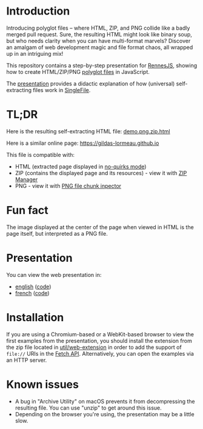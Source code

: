 # Introduction

Introducing polyglot files – where HTML, ZIP, and PNG collide like a badly merged pull request. Sure, the resulting HTML might look like binary soup, but who needs clarity when you can have multi-format marvels? Discover an amalgam of web development magic and file format chaos, all wrapped up in an intriguing mix!

This repository contains a step-by-step presentation for [RennesJS](https://www.meetup.com/fr-FR/RennesJS), showing how to create HTML/ZIP/PNG [polyglot files](https://en.wikipedia.org/wiki/Polyglot_(computing)) in JavaScript.

The [presentation](#presentation) provides a didactic explanation of how (universal) self-extracting files work in [SingleFile](https://github.com/gildas-lormeau/SingleFile).

# TL;DR
 
Here is the resulting self-extracting HTML file: [demo.png.zip.html](https://github.com/gildas-lormeau/Polyglot-HTML-ZIP-PNG/raw/main/demo.png.zip.html)

Here is a similar online page: https://gildas-lormeau.github.io

This file is compatible with: 
 - HTML (extracted page displayed in [no-quirks mode](https://dom.spec.whatwg.org/#concept-document-no-quirks))
 - ZIP (contains the displayed page and its resources) - view it with [ZIP Manager](https://gildas-lormeau.github.io/zip-manager/)
 - PNG - view it with [PNG file chunk inpector](https://www.nayuki.io/page/png-file-chunk-inspector)

# Fun fact

The image displayed at the center of the page when viewed in HTML is the page itself, but interpreted as a PNG file.

# Presentation

You can view the web presentation in:
 - [english](https://gildas-lormeau.github.io/Polyglot-HTML-ZIP-PNG/en-EN/) ([code](https://github.com/gildas-lormeau/Polyglot-HTML-ZIP-PNG/tree/main/en-EN/dist/steps))
 - [french](https://gildas-lormeau.github.io/Polyglot-HTML-ZIP-PNG/fr-FR/) ([code](https://github.com/gildas-lormeau/Polyglot-HTML-ZIP-PNG/tree/main/fr-FR/dist/steps))


# Installation

If you are using a Chromium-based or a WebKit-based browser to view the first examples from the presentation, you should install the extension from the zip file located in [util/web-extension](https://github.com/gildas-lormeau/Polyglot-HTML-ZIP-PNG/tree/main/util/web-extension) in order to add the support of `file://` URIs in the [Fetch API](https://developer.mozilla.org/en-US/docs/Web/API/Fetch_API). Alternatively, you can open the examples via an HTTP server.

# Known issues

 - A bug in "Archive Utility" on macOS prevents it from decompressing the resulting file. You can use "unzip" to get around this issue.
 - Depending on the browser you're using, the presentation may be a little slow.
